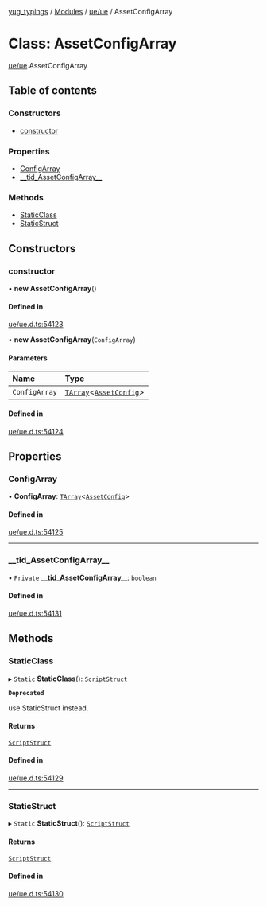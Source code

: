[yug_typings](../README.md) / [Modules](../modules.md) / [ue/ue](../modules/ue_ue.md) / AssetConfigArray

# Class: AssetConfigArray

[ue/ue](../modules/ue_ue.md).AssetConfigArray

## Table of contents

### Constructors

- [constructor](ue_ue.AssetConfigArray.md#constructor)

### Properties

- [ConfigArray](ue_ue.AssetConfigArray.md#configarray)
- [\_\_tid\_AssetConfigArray\_\_](ue_ue.AssetConfigArray.md#__tid_assetconfigarray__)

### Methods

- [StaticClass](ue_ue.AssetConfigArray.md#staticclass)
- [StaticStruct](ue_ue.AssetConfigArray.md#staticstruct)

## Constructors

### constructor

• **new AssetConfigArray**()

#### Defined in

[ue/ue.d.ts:54123](https://github.com/YugMetaverse/yug_typings/blob/25cad34/ue/ue.d.ts#L54123)

• **new AssetConfigArray**(`ConfigArray`)

#### Parameters

| Name | Type |
| :------ | :------ |
| `ConfigArray` | [`TArray`](../interfaces/ue_puerts.TArray.md)<[`AssetConfig`](ue_ue.AssetConfig.md)\> |

#### Defined in

[ue/ue.d.ts:54124](https://github.com/YugMetaverse/yug_typings/blob/25cad34/ue/ue.d.ts#L54124)

## Properties

### ConfigArray

• **ConfigArray**: [`TArray`](../interfaces/ue_puerts.TArray.md)<[`AssetConfig`](ue_ue.AssetConfig.md)\>

#### Defined in

[ue/ue.d.ts:54125](https://github.com/YugMetaverse/yug_typings/blob/25cad34/ue/ue.d.ts#L54125)

___

### \_\_tid\_AssetConfigArray\_\_

• `Private` **\_\_tid\_AssetConfigArray\_\_**: `boolean`

#### Defined in

[ue/ue.d.ts:54131](https://github.com/YugMetaverse/yug_typings/blob/25cad34/ue/ue.d.ts#L54131)

## Methods

### StaticClass

▸ `Static` **StaticClass**(): [`ScriptStruct`](ue_ue.ScriptStruct.md)

**`Deprecated`**

use StaticStruct instead.

#### Returns

[`ScriptStruct`](ue_ue.ScriptStruct.md)

#### Defined in

[ue/ue.d.ts:54129](https://github.com/YugMetaverse/yug_typings/blob/25cad34/ue/ue.d.ts#L54129)

___

### StaticStruct

▸ `Static` **StaticStruct**(): [`ScriptStruct`](ue_ue.ScriptStruct.md)

#### Returns

[`ScriptStruct`](ue_ue.ScriptStruct.md)

#### Defined in

[ue/ue.d.ts:54130](https://github.com/YugMetaverse/yug_typings/blob/25cad34/ue/ue.d.ts#L54130)
